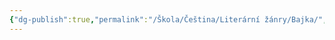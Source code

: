 ```yaml
---
{"dg-publish":true,"permalink":"/Škola/Čeština/Literární žánry/Bajka/","created":"2023-12-04T19:18:51.146+01:00","updated":"2024-03-13T18:24:12.104+01:00"}
---
```


